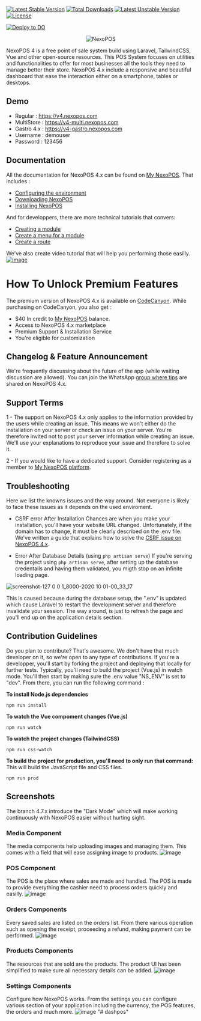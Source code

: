 [![Latest Stable Version](https://poser.pugx.org/blair2004/nexopos/v)](//packagist.org/packages/blair2004/nexopos) [![Total Downloads](https://poser.pugx.org/blair2004/nexopos/downloads)](//packagist.org/packages/blair2004/nexopos) [![Latest Unstable Version](https://poser.pugx.org/blair2004/nexopos/v/unstable)](//packagist.org/packages/blair2004/nexopos) [![License](https://poser.pugx.org/blair2004/nexopos/license)](//packagist.org/packages/blair2004/nexopos)

[![Deploy to DO](https://www.deploytodo.com/do-btn-blue.svg)](https://cloud.digitalocean.com/apps/new?repo=https://github.com/blair2004/NexoPOS-4x/tree/v4.7.x&refcode=ebdb80cb0ec7)

<p align="center">
  <img src="https://user-images.githubusercontent.com/5265663/162700085-40ed00ca-9154-42cb-850a-ccf1c2db2d5d.png" alt="NexoPOS"/>
</p>

NexoPOS 4 is a free point of sale system build using Laravel, TailwindCSS, Vue and other open-source resources. This POS System focuses on utilities and functionalities to offer for most businesses all the tools they need to manage better their store. NexoPOS 4.x include a responsive and beautiful dashboard that ease the interaction either on a smartphone, tables or desktops.

## Demo
- Regular : https://v4.nexopos.com
- MultiStore : https://v4-multi.nexopos.com
- Gastro 4.x : https://v4-gastro.nexopos.com
- Username : demouser
- Password : 123456

## Documentation
All the documentation for NexoPOS 4.x can be found on [My NexoPOS](https://my.nexopos.com/en/documentation). That includes : 

- [Configuring the environment](https://my.nexopos.com/en/documentation/getting-started/configuring-the-environment)
- [Downloading NexoPOS](https://my.nexopos.com/en/documentation/getting-started/download-and-install)
- [Installing NexoPOS](https://my.nexopos.com/en/documentation/getting-started/installation-wizard)

And for developpers, there are more technical tutorials that convers:
- [Creating a module](https://my.nexopos.com/en/documentation/developpers-guides/how-to-create-a-module-for-nexopos-4-x)
- [Create a menu for a module](https://my.nexopos.com/en/documentation/developpers-guides/how-to-create-a-menu-on-nexopos-4-x)
- [Create a route](https://my.nexopos.com/en/documentation/developpers-guides/how-to-register-routes-for-modules)

We've also create video tutorial that will help you performing those easilly.
[
![image](https://user-images.githubusercontent.com/5265663/163531524-408757a8-d5a8-40b1-8e8f-c4e59e778e05.png)
](https://www.youtube.com/watch?v=V80-hOJCywY)

# How To Unlock Premium Features
The premium version of NexoPOS 4.x is available on [CodeCanyon](https://codecanyon.net/item/nexopos-4x-pos-crm-inventory-manager/31188619). While purchasing on CodeCanyon, you also get : 

- $40 In credit to [My NexoPOS](https://my.nexopos.com/en/marketplace) balance.
- Access to NexoPOS 4.x marketplace
- Premium Support & Installation Service
- You're eligible for customization

## Changelog & Feature Announcement
We're frequently discussing about the future of the app (while waiting discussion are allowed). You can join the WhatsApp [group where tips](https://chat.whatsapp.com/KHWgNmfcfJy7SwJiRQTmG8) are shared on NexoPOS 4.x.


## Support Terms

1 - The support on NexoPOS 4.x only applies to the information provided by the users while creating an issue. This means we won't either do the installation on your server or check an issue on your server. You're therefore invited not to post your server information while creating an issue. We'll use your explanations to reproduce your issue and therefore to solve it.

2 - If you would like to have a dedicated support. Consider registering as a member to [My NexoPOS platform](https://my.nexopos.com/en/account/checkout/premium).

## Troubleshooting
Here we list the knowns issues and the way around. Not everyone is likely to face these issues as it depends on the used enviroment.

- CSRF error After Installation
Chances are when you make your installation, you'll have your website URL changed. Unfortunately, if the domain has to change, it must be clearly described on the .env file. We've written a guide that explains how to solve the [CSRF issue on NexoPOS 4.x](https://my.nexopos.com/en/documentation/troubleshooting/how-to-fix-csrf-token-mismatch-on-nexopos-4-x).

- Error After Database Details (using `php artisan serve`)
If you're serving the project using `php artisan serve`, after setting up the database credentails and having them validated, you migth stop on an infinite
loading page. 

![screenshot-127 0 0 1_8000-2020 10 01-00_33_17](https://user-images.githubusercontent.com/5265663/94781001-17809f00-037e-11eb-9f14-3bf4427054bf.png)

This is caused because during the database setup, the ".env" is updated which cause Laravel to restart the development server and therefore invalidate your session. The way around, is just to refresh the page and you'll end up on the application details section.

## Contribution Guidelines
Do you plan to contribute? That's awesome. We don't have that much developer on it, so we're open to any type of contributions. If you're a developper, you'll start by forking the project and deploying that locally for further tests. Typically, you'll need to build the project (Vue.js) in watch mode. You'll then start by making sure the .env value "NS_ENV" is set to "dev". From there, you can run the following command :

**To install Node.js dependencies**
```
npm run install
```

**To watch the Vue compoment changes (Vue.js)**
```
npm run watch
```

**To watch the project changes (TailwindCSS)**
```
npm run css-watch
```

**To build the project for production, you'll need to only run that command:**
This will build the JavaScript file and CSS files.

```
npm run prod
```

## Screenshots
The branch 4.7.x introduce the "Dark Mode" which will make working continuously with NexoPOS easier without hurting sight.

### Media Component
The media components help uploading images and managing them. This comes with a field that will ease assigning image to products.
![image](https://user-images.githubusercontent.com/5265663/159091815-5b022ec6-9df4-419b-86f0-85db73ce35c5.png)

### POS Component
The POS is the place where sales are made and handled. The POS is made to provide everything the cashier need to process orders quickly and easilly.
![image](https://user-images.githubusercontent.com/5265663/159092595-3b2e4371-fef4-471c-84cd-b04cb2b7c611.png)

### Orders Components
Every saved sales are listed on the orders list. From there various operation such as opening the receipt, proceeding a refund, making payment can be performed.
![image](https://user-images.githubusercontent.com/5265663/159092684-53a0c41a-d76d-4b69-b737-4420a20b33a1.png)

### Products Components
The resources that are sold are the products. The product UI has been simplified to make sure all necessary details can be added.
![image](https://user-images.githubusercontent.com/5265663/159092753-845b930c-0b4f-4b3d-a42e-8658f74e7499.png)

### Settings Components
Configure how NexoPOS works. From the settings you can configure various section of your application including the currency, the POS features, the orders and much more.
![image](https://user-images.githubusercontent.com/5265663/159092979-267841bc-531d-4a27-b35f-902866fa742a.png)
"# dashpos" 
